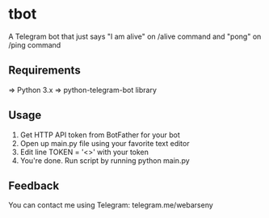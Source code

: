 # tbot
A Telegram bot that just says "I am alive" on /alive command and "pong" on /ping command

## Requirements
=> Python 3.x
=> python-telegram-bot library

## Usage
1. Get HTTP API token from BotFather for your bot
2. Open up main.py file using your favorite text editor
3. Edit line TOKEN = '<>' with your token
4. You're done. Run script by running python main.py

## Feedback
You can contact me using Telegram: telegram.me/webarseny